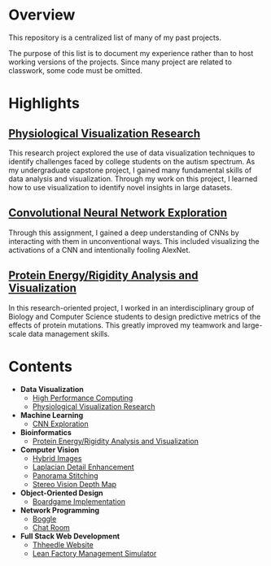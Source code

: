 # Overview
This repository is a centralized list of many of my past projects. 

The purpose of this list is to document my experience rather than to host working versions of the projects. Since many project are related to classwork, some code must be omitted.

# Highlights

## [Physiological Visualization Research](https://github.com/mcculls5/Project-Showcase/tree/master/Physiological_Visualization_Research)
This research project explored the use of data visualization techniques to identify challenges faced by college students on the autism spectrum. As my undergraduate capstone project, I gained many fundamental skills of data analysis and visualization. Through my work on this project, I learned how to use visualization to identify novel insights in large datasets.
## [Convolutional Neural Network Exploration](https://github.com/mcculls5/Project-Showcase/tree/master/CNN_Exploration)
Through this assignment, I gained a deep understanding of CNNs by interacting with them in unconventional ways. This included visualizing the activations of a CNN and intentionally fooling AlexNet.
## [Protein Energy/Rigidity Analysis and Visualization](https://github.com/mcculls5/Project-Showcase/tree/master/Protein_Energy_and_Rigidity)
In this research-oriented project, I worked in an interdisciplinary group of Biology and Computer Science students to design predictive metrics of the effects of protein mutations. This greatly improved my teamwork and large-scale data management skills.

# Contents

- **Data Visualization**
  - [High Performance Computing](https://github.com/mcculls5/Project-Showcase/tree/master/High_Performance_Computing)
  - [Physiological Visualization Research](https://github.com/mcculls5/Project-Showcase/tree/master/Physiological_Visualization_Research)
- **Machine Learning**
  - [CNN Exploration](https://github.com/mcculls5/Project-Showcase/tree/master/CNN_Exploration)
- **Bioinformatics**
  - [Protein Energy/Rigidity Analysis and Visualization](https://github.com/mcculls5/Project-Showcase/tree/master/Protein_Energy_and_Rigidity)
- **Computer Vision**
  - [Hybrid Images](https://github.com/mcculls5/Project-Showcase/tree/master/Hybrid_Images)
  - [Laplacian Detail Enhancement](https://github.com/mcculls5/Project-Showcase/tree/master/Laplacian_Detail_Enhancement)
  - [Panorama Stitching](https://github.com/mcculls5/Project-Showcase/tree/master/Panorama_Stitching)
  - [Stereo Vision Depth Map](https://github.com/mcculls5/Project-Showcase/tree/master/Stereo_Vision_Depth_Map)
- **Object-Oriented Design**
  - [Boardgame Implementation](https://github.com/mcculls5/Project-Showcase/tree/master/Boardgame_Implementation)
- **Network Programming**
  - [Boggle](https://github.com/mcculls5/Project-Showcase/tree/master/Boggle)
  - [Chat Room](https://github.com/mcculls5/Project-Showcase/tree/master/Chat_Room)
- **Full Stack Web Development**
  - [Thheedle Website](https://github.com/mcculls5/Project-Showcase/tree/master/Thheedle_Website)
  - [Lean Factory Management Simulator](https://github.com/mcculls5/Project-Showcase/tree/master/Lean_Factory_Management_Simulator)

  
